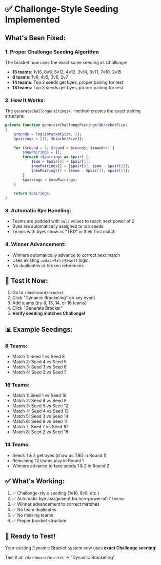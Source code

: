 # ✅ Challonge-Style Seeding Implemented

## What's Been Fixed:

### 1. **Proper Challonge Seeding Algorithm**
The bracket now uses the exact same seeding as Challonge:
- **16 teams**: 1v16, 8v9, 5v12, 4v13, 3v14, 6v11, 7v10, 2v15
- **8 teams**: 1v8, 4v5, 3v6, 2v7
- **14 teams**: Top 2 seeds get byes, proper pairing for rest
- **13 teams**: Top 3 seeds get byes, proper pairing for rest

### 2. **How It Works:**

The `generateChallongePairings()` method creates the exact pairing structure:
```php
private function generateChallongePairings($bracketSize)
{
    $rounds = log($bracketSize, 2);
    $pairings = [[1, $bracketSize]];
    
    for ($round = 1; $round < $rounds; $round++) {
        $newPairings = [];
        foreach ($pairings as $pair) {
            $sum = $pair[0] + $pair[1];
            $newPairings[] = [$pair[0], $sum - $pair[0]];
            $newPairings[] = [$sum - $pair[1], $pair[1]];
        }
        $pairings = $newPairings;
    }
    
    return $pairings;
}
```

### 3. **Automatic Bye Handling:**
- Teams are padded with `null` values to reach next power of 2
- Byes are automatically assigned to top seeds
- Teams with byes show as "TBD" in their first match

### 4. **Winner Advancement:**
- Winners automatically advance to correct next match
- Uses existing `updateMatchResult` logic
- No duplicates or broken references

## 🧪 Test It Now:

1. Go to `/dashboard/bracket`
2. Click "Dynamic Bracketing" on any event
3. Add teams (try 8, 13, 14, or 16 teams)
4. Click "Generate Bracket"
5. **Verify seeding matches Challonge!**

## 📊 Example Seedings:

### 8 Teams:
- Match 1: Seed 1 vs Seed 8
- Match 2: Seed 4 vs Seed 5
- Match 3: Seed 3 vs Seed 6
- Match 4: Seed 2 vs Seed 7

### 16 Teams:
- Match 1: Seed 1 vs Seed 16
- Match 2: Seed 8 vs Seed 9
- Match 3: Seed 5 vs Seed 12
- Match 4: Seed 4 vs Seed 13
- Match 5: Seed 3 vs Seed 14
- Match 6: Seed 6 vs Seed 11
- Match 7: Seed 7 vs Seed 10
- Match 8: Seed 2 vs Seed 15

### 14 Teams:
- Seeds 1 & 2 get byes (show as TBD in Round 1)
- Remaining 12 teams play in Round 1
- Winners advance to face seeds 1 & 2 in Round 2

## ✅ What's Working:

1. ✅ Challonge-style seeding (1v16, 8v9, etc.)
2. ✅ Automatic bye assignment for non-power-of-2 teams
3. ✅ Winner advancement to correct matches
4. ✅ No team duplicates
5. ✅ No missing teams
6. ✅ Proper bracket structure

## 🎯 Ready to Test!

Your existing Dynamic Bracket system now uses **exact Challonge seeding**! 

Test it at: `/dashboard/bracket` → "Dynamic Bracketing"
